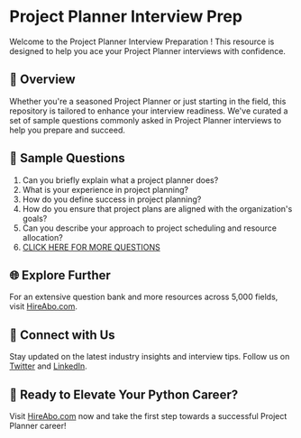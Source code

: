 # Project Planner Interview Prep

Welcome to the Project Planner Interview Preparation ! This resource is designed to help you ace your Project Planner interviews with confidence.

## 🚀 Overview

Whether you're a seasoned Project Planner or just starting in the field, this repository is tailored to enhance your interview readiness. We've curated a set of sample questions commonly asked in Project Planner interviews to help you prepare and succeed.

## 📝 Sample Questions

1. Can you briefly explain what a project planner does?
2. What is your experience in project planning?
3. How do you define success in project planning?
4. How do you ensure that project plans are aligned with the organization's goals?
5. Can you describe your approach to project scheduling and resource allocation?
6. [CLICK HERE FOR MORE QUESTIONS](https://hireabo.com/job/1_3_17/Project%20Planner)

## 🌐 Explore Further

For an extensive question bank and more resources across 5,000 fields, visit [HireAbo.com](https://www.hireabo.com).

## 📱 Connect with Us

Stay updated on the latest industry insights and interview tips. Follow us on [Twitter](https://twitter.com/hireabo) and [LinkedIn](https://www.linkedin.com/in/hire-abo-3609972a8/).

## 🚀 Ready to Elevate Your Python Career?

Visit [HireAbo.com](https://www.hireabo.com) now and take the first step towards a successful Project Planner career!